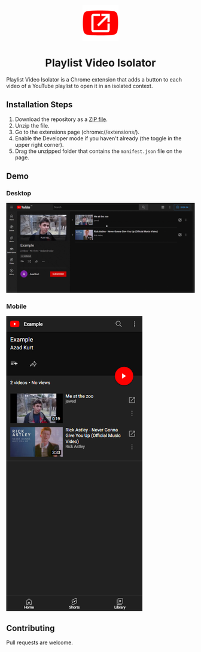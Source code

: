 <p align="center">
  <img src="./.github/icon.png" width="96" height="96"/>
</p>

<h1 align="center">Playlist Video Isolator</h1>

Playlist Video Isolator is a Chrome extension that adds a button to each video of a YouTube playlist to open it in an isolated context.

## Installation Steps

1. Download the repository as a [ZIP file](https://github.com/AzadKurt/playlist-video-isolator/archive/main.zip).
2. Unzip the file.
3. Go to the extensions page (chrome://extensions/).
4. Enable the Developer mode if you haven't already (the toggle in the upper right corner).
5. Drag the unzipped folder that contains the `manifest.json` file on the page.

## Demo

### Desktop

![gif of pexif applied on a directory](.github/demo-desktop.gif)

### Mobile

![gif of pexif applied on specific paths](.github/demo-mobile.png)

## Contributing

Pull requests are welcome.
